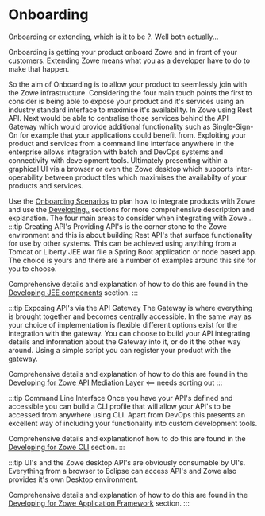 # Onboarding

Onboarding or extending, which is it to be ?. Well both actually... 

Onboarding is getting your product onboard Zowe and in front of your customers. Extending Zowe means what you as a developer have to do to make that happen. 

So the aim of Onboarding is to allow your product to seemlessly join with the Zowe infrastructure. Considering the four main touch points the first to consider is being able to expose your product and it's services using an industry standard interface to maximise it's availability. In Zowe using Rest API. Next would be able to centralise those services behind the API Gateway which would provide additional functionality such as Single-Sign-On for example that your applications could benefit from. Exploiting your product and services from a command line interface anywhere in the enterprise allows integration with batch and DevOps systems and connectivity with development tools. Ultimately presenting within a graphical UI via a browser or even the Zowe desktop which supports inter-operability between product tiles which maximises the availabilty of your products and services.  

Use the [Onboarding Scenarios](extend-api/existingApp.md) to plan how to integrate products with Zowe and use the [Developing..](extend-api/libertyAPI.md) sections for more comprehensive description and explanation. 
The four main areas to consider when integrating with Zowe...
:::tip Creating API's 
Providing API's is the corner stone to the Zowe environment and this is about building Rest API's that surface functionality for use by other systems. This can be achieved using anything from a Tomcat or Liberty JEE war file a Spring Boot application or node based app. The choice is yours and there are a number of examples around this site for you to choose. 

Comprehensive details and explanation of how to do this are found in the [Developing JEE components](extend-api/libertyAPI.md) section.
:::

:::tip Exposing API's via the API Gateway 
The Gateway is where everything is brought together and becomes centrally accessible.
In the same way as your choice of implementation is flexible different options exist for the integration with the gateway. You can choose to build your API integrating details and information about the Gateway into it, or do it the other way around. Using a simple script you can register your product with the gateway.

Comprehensive details and explanation of how to do this are found in the [Developing for Zowe API Mediation Layer](extend-apiml/api-mediation-onboard-overview.md) <== needs sorting out
:::

:::tip Command Line Interface 
Once you have your API's defined and accessible you can build a CLI profile that will allow your API's to be accessed from anywhere using CLI. Apart from DevOps this presents an excellent way of including your functionality into custom development tools. 

Comprehensive details and explanationof how to do this are found in the [Developing for Zowe CLI](extend-cli/cli-devTutorials.md) section.
:::


:::tip UI's and the Zowe desktop 
API's are obviously consumable by UI's. Everything from a browser to Eclipse can access API's and Zowe also provides it's own Desktop environment.

Comprehensive details and explanation of how to do this are found in the [Developing for Zowe Application Framework](extend-desktop/mvd-extendingzlux.md) section.
:::


<!-- use tip, danger or warning for coloured blocks -->

